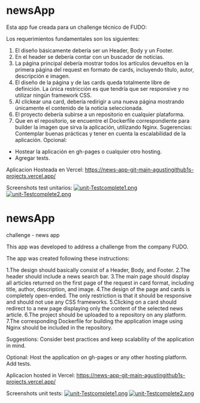 # newsApp

Esta app fue creada para un challenge técnico de FUDO:

Los requerimientos fundamentales son los siguientes:
1. El diseño básicamente debería ser un Header, Body y un Footer.
2. En el header se debería contar con un buscador de noticias.
3. La página principal debería mostrar todos los artículos devueltos en la primera página
del request en formato de cards, incluyendo título, autor, descripción e imagen.
4. El diseño de la página y de las cards queda totalmente libre de definición. La única
restricción es que tendría que ser responsive y no utilizar ningún framework CSS.
5. Al clickear una card, debería redirigir a una nueva página mostrando únicamente el
contenido de la noticia seleccionada.
6. El proyecto debería subirse a un repositorio en cualquier plataforma.
7. Que en el repositorio, se encuentre el Dockerfile correspondiente para builder la imagen
que sirva la aplicación, utilizando Nginx.
Sugerencias: Contemplar buenas prácticas y tener en cuenta la escalabilidad de la aplicación.
Opcional:
- Hostear la aplicación en gh-pages o cualquier otro hosting.
- Agregar tests.

Aplicacion Hosteada en Vercel: https://news-app-git-main-agustingithub1s-projects.vercel.app/

Screenshots test unitarios:
[![unit-Testcomplete1.png](https://i.postimg.cc/PJ2HQQ7Q/unit-Testcomplete1.png)](https://postimg.cc/n9jNHBpX)
[![unit-Testcomplete2.png](https://i.postimg.cc/T29TxTP5/unit-Testcomplete2.png)](https://postimg.cc/xqcwyDM9)


# newsApp
challenge - news app

This app was developed to address a challenge from the company FUDO.

The app was created following these instructions:

1.The design should basically consist of a Header, Body, and Footer.
2.The header should include a news search bar.
3.The main page should display all articles returned on the first page of the request in card format, including title, author, description, and image.
4.The design of the page and cards is completely open-ended. The only restriction is that it should be responsive and should not use any CSS frameworks.
5.Clicking on a card should redirect to a new page displaying only the content of the selected news article.
6.The project should be uploaded to a repository on any platform.
7.The corresponding Dockerfile for building the application image using Nginx should be included in the repository.

Suggestions: 
Consider best practices and keep scalability of the application in mind.

Optional:
Host the application on gh-pages or any other hosting platform.
Add tests.

Aplicacion hosted in Vercel: https://news-app-git-main-agustingithub1s-projects.vercel.app/

Screenshots unit tests:
[![unit-Testcomplete1.png](https://i.postimg.cc/PJ2HQQ7Q/unit-Testcomplete1.png)](https://postimg.cc/n9jNHBpX)
[![unit-Testcomplete2.png](https://i.postimg.cc/T29TxTP5/unit-Testcomplete2.png)](https://postimg.cc/xqcwyDM9)

